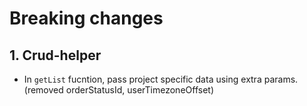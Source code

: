 # Breaking changes

## 1. Crud-helper 
- In `getList` fucntion, pass project specific data using extra params. (removed orderStatusId, userTimezoneOffset)

